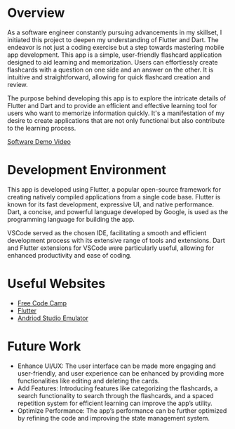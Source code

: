 # Overview

As a software engineer constantly pursuing advancements in my skillset, I initiated this project to deepen my understanding of Flutter and Dart. The endeavor is not just a coding exercise but a step towards mastering mobile app development. This app is a simple, user-friendly flashcard application designed to aid learning and memorization. Users can effortlessly create flashcards with a question on one side and an answer on the other. It is intuitive and straightforward, allowing for quick flashcard creation and review.

The purpose behind developing this app is to explore the intricate details of Flutter and Dart and to provide an efficient and effective learning tool for users who want to memorize information quickly. It's a manifestation of my desire to create applications that are not only functional but also contribute to the learning process.

[Software Demo Video](http://youtube.link.goes.here)

# Development Environment

This app is developed using Flutter, a popular open-source framework for creating natively compiled applications from a single code base. Flutter is known for its fast development, expressive UI, and native performance. Dart, a concise, and powerful language developed by Google, is used as the programming language for building the app.

VSCode served as the chosen IDE, facilitating a smooth and efficient development process with its extensive range of tools and extensions. Dart and Flutter extensions for VSCode were particularly useful, allowing for enhanced productivity and ease of coding.

# Useful Websites

* [Free Code Camp](https://www.freecodecamp.org/)
* [Flutter](https://flutter.dev/learn)
* [Andriod Studio Emulator](https://developer.android.com/studio/run/emulator)

# Future Work

* Enhance UI/UX: The user interface can be made more engaging and user-friendly, and user experience can be enhanced by providing more functionalities like editing and deleting the cards.
* Add Features: Introducing features like categorizing the flashcards, a search functionality to search through the flashcards, and a spaced repetition system for efficient learning can improve the app’s utility.
* Optimize Performance: The app’s performance can be further optimized by refining the code and improving the state management system.